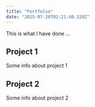 ```yaml
---
title: "Portfolio"
date: "2025-07-20T02:21:40.320Z"
---
```



This is what I have done …


## Project 1

Some info about project 1


## Project 2

Some info about project 2

